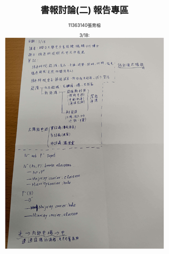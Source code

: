<header>

<!--
  <<< Author notes: Course header >>>
  Include a 1280×640 image, course title in sentence case, and a concise description in emphasis.
  In your repository settings: enable template repository, add your 1280×640 social image, auto delete head branches.
  Add your open source license, GitHub uses MIT license.
-->

# 書報討論(二) 報告專區

11363140張育榕

3/18:
![image](https://github.com/Una1500196/Seminar-II/blob/main/%E4%B8%8A%E8%AA%B2%E7%AD%86%E8%A8%98/IMG_20250318_144844.jpg)


</header>

<!--
  <<< Author notes: Step 1 >>>
  Choose 3-5 steps for your course.
  The first step is always the hardest, so pick something easy!
  Link to docs.github.com for further explanations.
  Encourage users to open new tabs for steps!
-->

